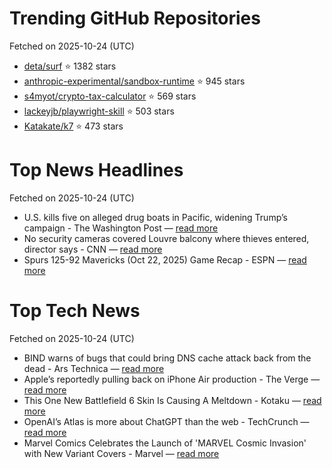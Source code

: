 # Trending GitHub Repositories
Fetched on 2025-10-24 (UTC)

- [deta/surf](https://github.com/deta/surf) ⭐ 1382 stars
- [anthropic-experimental/sandbox-runtime](https://github.com/anthropic-experimental/sandbox-runtime) ⭐ 945 stars
- [s4myot/crypto-tax-calculator](https://github.com/s4myot/crypto-tax-calculator) ⭐ 569 stars
- [lackeyjb/playwright-skill](https://github.com/lackeyjb/playwright-skill) ⭐ 503 stars
- [Katakate/k7](https://github.com/Katakate/k7) ⭐ 473 stars

# Top News Headlines
Fetched on 2025-10-24 (UTC)
- U.S. kills five on alleged drug boats in Pacific, widening Trump’s campaign - The Washington Post — [read more](https://www.washingtonpost.com/national-security/2025/10/22/us-strike-pacific-colombia-drug-boat/)
- No security cameras covered Louvre balcony where thieves entered, director says - CNN — [read more](https://www.cnn.com/2025/10/23/europe/france-louvre-director-heist-intl-hnk)
- Spurs 125-92 Mavericks (Oct 22, 2025) Game Recap - ESPN — [read more](https://www.espn.com/nba/recap?gameId\\u003d401809235)

# Top Tech News
Fetched on 2025-10-24 (UTC)
- BIND warns of bugs that could bring DNS cache attack back from the dead - Ars Technica — [read more](https://arstechnica.com/security/2025/10/bind-warns-of-bugs-that-could-bring-dns-cache-attack-back-from-the-dead/)
- Apple’s reportedly pulling back on iPhone Air production - The Verge — [read more](https://www.theverge.com/news/804758/iphone-air-sales-production-targets-drop)
- This One New Battlefield 6 Skin Is Causing A Meltdown - Kotaku — [read more](https://kotaku.com/new-battlefield-6-skin-is-causing-community-meltdown-grounded-ea-2000638294)
- OpenAI’s Atlas is more about ChatGPT than the web - TechCrunch — [read more](https://techcrunch.com/2025/10/22/openais-atlas-is-more-about-chatgpt-than-the-web/)
- Marvel Comics Celebrates the Launch of 'MARVEL Cosmic Invasion' with New Variant Covers - Marvel — [read more](https://www.marvel.com/articles/comics/marvel-comics-celebrates-the-launch-of-marvel-cosmic-invasion-with-new-variant-covers)

